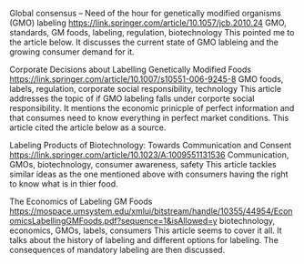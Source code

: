 Global consensus – Need of the hour for genetically modified organisms (GMO) labeling
https://link.springer.com/article/10.1057/jcb.2010.24
GMO, standards, GM foods, labeling, regulation, biotechnology
This pointed me to the article below. It discusses the current state of GMO lableing and the growing consumer demand for it. 

Corporate Decisions about Labelling Genetically Modified Foods
https://link.springer.com/article/10.1007/s10551-006-9245-8
GMO foods, labels, regulation, corporate social responsibility, technology 
This article addresses the topic of if GMO labeling falls under corporte social responsibility. It mentions the economic prinicple of perfect information and that consumes need to know everything in perfect market conditions. This article cited the article below as a source. 

Labeling Products of Biotechnology: Towards Communication and Consent
https://link.springer.com/article/10.1023/A:1009551131536
Communication, GMOs, biotechnology, consumer awareness, safety
This article tackles similar ideas as the one mentioned above with consumers having the right to know what is in thier food. 

The Economics of Labeling GM Foods
https://mospace.umsystem.edu/xmlui/bitstream/handle/10355/44954/EconomicsLabellingGMFoods.pdf?sequence=1&isAllowed=y
biotechnology, economics, GMOs, labels, consumers
This article seems to cover it all. It talks about the history of labeling and different options for labeling. The consequences of mandatory labeling are then discussed. 
